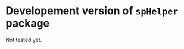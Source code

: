 Developement version of `spHelper` package
==========================================

Not tested yet.
